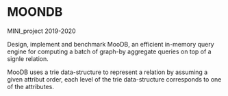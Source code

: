 # MOONDB
MINI_project 2019-2020

Design, implement and benchmark MooDB, an efficient in-memory query engine for computing a batch of graph-by aggregate queries on top of a signle relation.

MooDB uses a trie data-structure to represent a relation by assuming a given attribut order, each level of the trie data-structure corresponds to one of the attributes. 

